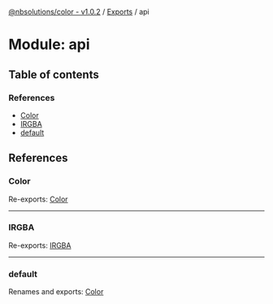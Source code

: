 [@nbsolutions/color - v1.0.2](../README.md) / [Exports](../modules.md) / api

# Module: api

## Table of contents

### References

- [Color](api.md#color)
- [IRGBA](api.md#irgba)
- [default](api.md#default)

## References

### Color

Re-exports: [Color](../classes/color.color-1.md)

___

### IRGBA

Re-exports: [IRGBA](../interfaces/irgba.irgba-1.md)

___

### default

Renames and exports: [Color](../classes/color.color-1.md)
